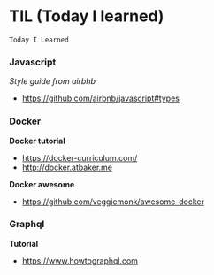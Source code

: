 # TIL (Today I learned)

`
 Today I Learned
`

### Javascript
*Style guide from airbhb*

* https://github.com/airbnb/javascript#types


### Docker
**Docker tutorial**
* https://docker-curriculum.com/
* http://docker.atbaker.me

**Docker awesome**
* https://github.com/veggiemonk/awesome-docker

### Graphql
**Tutorial**
* https://www.howtographql.com
